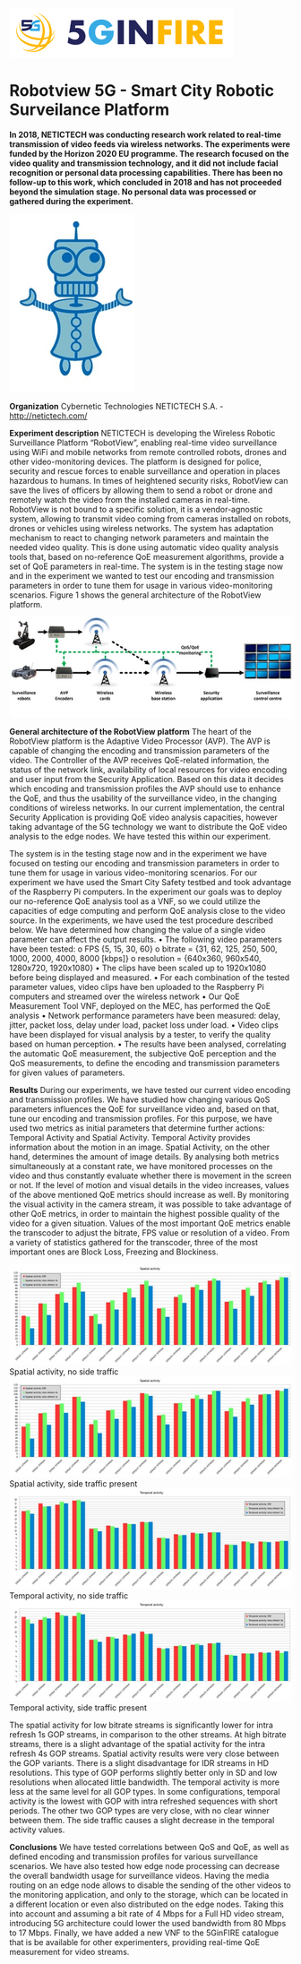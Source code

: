 <!-- TITLE: Robotview 5G -->
<!-- SUBTITLE: Smart City Robotic Surveilance Platform -->

![5 Ginfire Logo](/uploads/5-ginfire-logo.png "5 Ginfire Logo")
# Robotview 5G - Smart City Robotic Surveilance Platform
**In 2018, NETICTECH was conducting research work related to real-time transmission of video feeds via wireless networks. The experiments were funded by the Horizon 2020 EU programme. The research focused on the video quality and transmission technology, and it did not include facial recognition or personal data processing capabilities. There has been no follow-up to this work, which concluded in 2018 and has not proceeded beyond the simulation stage. No personal data was processed or gathered during the experiment.**

![Robotview Robot Pic](/uploads/robot-view-5-g/robotview-robot-pic.jpg "Robotview Robot Pic")

**Organization**
Cybernetic Technologies NETICTECH S.A. - http://netictech.com/ 

**Experiment description**
NETICTECH is developing the Wireless Robotic Surveillance Platform “RobotView”, enabling real-time video surveillance using WiFi and mobile networks from remote controlled robots, drones and other video-monitoring devices. The platform is designed for police, security and rescue forces to enable surveillance and operation in places hazardous to humans. In times of heightened security risks, RobotView can save the lives of officers by allowing them to send a robot or drone and remotely watch the video from the installed cameras in real-time. RobotView is not bound to a specific solution, it is a vendor-agnostic system, allowing to transmit video coming from cameras installed on robots, drones or vehicles using wireless networks. The system has adaptation mechanism to react to changing network parameters and maintain the needed video quality. This is done using automatic video quality analysis tools that, based on no-reference QoE measurement algorithms, provide a set of QoE parameters in real-time. The system is in the testing stage now and in the experiment we wanted to test our encoding and transmission parameters in  order to tune them for usage in various video-monitoring scenarios. Figure 1 shows the general architecture of the RobotView platform. 

![Robotview Pic 2](/uploads/robot-view-5-g/robotview-pic-2.jpg "Robotview Pic 2")

**General architecture of the RobotView platform**
The heart of the RobotView platform is the Adaptive Video Processor (AVP). The AVP is capable of changing the encoding and transmission parameters of the video. The Controller of the AVP receives QoE-related information, the status of the network link, availability of local resources for video encoding and user input from the Security Application. Based on this data it decides which encoding and transmission profiles the AVP should use to enhance the QoE, and thus the usability of the surveillance video, in the changing conditions of wireless networks. In our current implementation, the central Security Application is providing QoE video analysis capacities, however taking advantage of the 5G technology we want to distribute the QoE video analysis to the edge nodes. We have tested this within our experiment.

The system is in the testing stage now and in the experiment we have focused on testing our encoding and transmission parameters in order to tune them for usage in various video-monitoring scenarios. For our experiment we have used the Smart City Safety testbed and took advantage of the Raspberry Pi computers. In the experiment our goals was to deploy our no-reference QoE analysis tool as a VNF, so we could utilize the capacities of edge computing and perform QoE analysis close to the video source. 
In the experiments, we have used the test procedure described below. We have determined how changing the value of a single video parameter can affect the output results.
•	The following video parameters have been tested:
o	FPS {5, 15, 30, 60}
o	bitrate = {31, 62, 125, 250, 500, 1000, 2000, 4000, 8000 [kbps]}
o	resolution = {640x360, 960x540, 1280x720, 1920x1080}
•	The clips have been scaled up to 1920x1080 before being displayed and measured.
•	For each combination of the tested parameter values, video clips have ben uploaded to the Raspberry Pi computers and streamed over the wireless network
•	Our QoE Measurement Tool VNF, deployed on the MEC, has performed the QoE analysis
•	Network performance parameters have been measured: delay, jitter, packet loss, delay under load, packet loss under load.
•	Video clips have been displayed for visual analysis by a tester, to verify the quality based on human perception.
•	The results have been analysed, correlating the automatic QoE measurement, the subjective QoE perception and the QoS measurements, to define the encoding and transmission parameters for given values of parameters.

**Results**
During our experiments, we have tested our current video encoding and transmission profiles. We have studied how changing various QoS parameters influences the QoE for surveillance video and, based on that, tune our encoding and transmission profiles. For this purpose, we have used two metrics as initial parameters that determine further actions: Temporal Activity and Spatial Activity. Temporal Activity provides information about the motion in an image. Spatial Activity, on the other hand, determines the amount of image details. By analysing both metrics simultaneously at a constant rate, we have monitored processes on the video and thus constantly evaluate whether there is movement in the screen or not. If the level of motion and visual details in the video increases, values of the above mentioned QoE metrics should increase as well. By monitoring the visual activity in the camera stream, it was possible to take advantage of other QoE metrics, in order to maintain the highest possible quality of the video for a given situation. Values of the most important QoE metrics enable the transcoder to adjust the bitrate, FPS value or resolution of a video. From a variety of statistics gathered for the transcoder, three of the most important ones are Block Loss, Freezing and Blockiness.

![Robotview Pic 3](/uploads/robot-view-5-g/robotview-pic-3.jpg "Robotview Pic 3")
Spatial activity, no side traffic
![Robotview Pic 4](/uploads/robot-view-5-g/robotview-pic-4.jpg "Robotview Pic 4")
Spatial activity, side traffic present
![Robotview Pic 5](/uploads/robot-view-5-g/robotview-pic-5.jpg "Robotview Pic 5")
Temporal activity, no side traffic
![Robotview Pic 6](/uploads/robot-view-5-g/robotview-pic-6.jpg "Robotview Pic 6")
Temporal activity, side traffic present

The spatial activity for low bitrate streams is significantly lower for intra refresh 1s GOP streams, in comparison to the other streams. At high bitrate streams, there is a slight advantage of the spatial activity for the intra refresh 4s GOP streams. Spatial activity results were very close between the GOP variants. There is a slight disadvantage for IDR streams in HD resolutions. This type of GOP performs slightly better only in SD and low resolutions when allocated little bandwidth.
The temporal activity is more less at the same level for all GOP types. In some configurations, temporal activity is the lowest with GOP with intra refreshed sequences with short periods. The other two GOP types are very close, with no clear winner between them. The side traffic causes a slight decrease in the temporal activity values.

**Conclusions**
We have tested correlations between QoS and QoE, as well as defined encoding and transmission profiles for various surveillance scenarios. We have also tested how edge node processing can decrease the overall bandwidth usage for surveillance videos. Having the media routing on an edge node allows to disable the sending of the other videos to the monitoring application, and only to the storage, which can be located in a different location or even also distributed on the edge nodes. Taking this into account and assuming a bit rate of 4 Mbps for a Full HD video stream, introducing 5G architecture could lower the used bandwidth from 80 Mbps to 17 Mbps. Finally, we have added a new VNF to the 5GinFIRE catalogue that is be available for other experimenters, providing real-time QoE measurement for video streams.